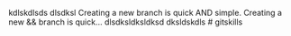 kdlskdlsds dlsdksl
Creating a new branch is quick AND simple.
Creating a new && branch is quick...
dlsdksldksldksd
dksldskdls # gitskills
